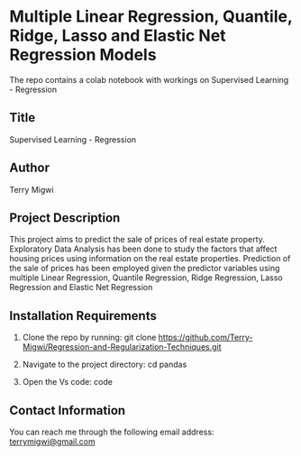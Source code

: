 # Multiple Linear Regression, Quantile, Ridge, Lasso and Elastic Net Regression Models
The repo contains a colab notebook with workings on Supervised Learning - Regression

## Title
Supervised Learning - Regression

## Author
Terry Migwi

## Project Description

This project aims to predict the sale of prices of real estate property. Exploratory Data Analysis has been done to study the factors that affect housing prices using information on the real estate properties. Prediction of the sale of prices has been employed given the predictor variables using multiple Linear Regression, Quantile Regression, Ridge Regression, Lasso Regression and Elastic Net Regression 
       
 ## Installation Requirements
1. Clone the repo by running: git clone https://github.com/Terry-Migwi/Regression-and-Regularization-Techniques.git

2. Navigate to the project directory: cd pandas

3. Open the Vs code: code

## Contact Information
You can reach me through the following email address: terrymigwi@gmail.com
        
